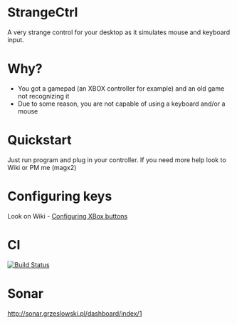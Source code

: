 StrangeCtrl
===========

A very strange control for your desktop as it simulates mouse and keyboard input.

Why?
====

* You got a gamepad (an XBOX controller for example) and an old game not recognizing it
* Due to some reason, you are not capable of using a keyboard and/or a mouse

Quickstart
==========
Just run program and plug in your controller. If you need more help look to Wiki or PM me (magx2)


Configuring keys
================================
Look on Wiki - [Configuring XBox buttons](https://github.com/magx2/StrangeCtrl/wiki/Configuring-XBox-buttons)

CI
==
[![Build Status](https://travis-ci.org/magx2/StrangeCtrl.png?branch=master)](https://travis-ci.org/magx2/StrangeCtrl)

Sonar
=====
http://sonar.grzeslowski.pl/dashboard/index/1
